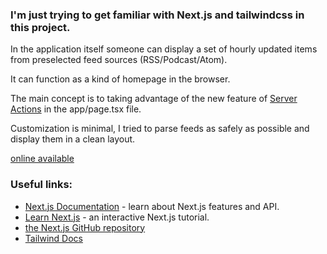 ### I'm just trying to get familiar with Next.js and tailwindcss in this project.

In the application itself someone can display a set of hourly updated items from preselected feed sources (RSS/Podcast/Atom).

It can function as a kind of homepage in the browser.

The main concept is to taking advantage of the new feature of [Server Actions](https://nextjs.org/docs/app/building-your-application/data-fetching/server-actions) in the app/page.tsx file.

Customization is minimal, I tried to parse feeds as safely as possible and display them in a clean layout.

[online available](https://start-page-kappa.vercel.app/)

### Useful links:

- [Next.js Documentation](https://nextjs.org/docs) - learn about Next.js features and API.
- [Learn Next.js](https://nextjs.org/learn) - an interactive Next.js tutorial.
- [the Next.js GitHub repository](https://github.com/vercel/next.js/)
- [Tailwind Docs](https://tailwindcss.com/docs)
